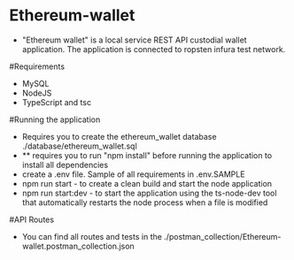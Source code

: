 # Ethereum-wallet
- "Ethereum wallet" is a local service REST API custodial wallet application. The application is connected to ropsten infura test network.

#Requirements
- MySQL
- NodeJS
- TypeScript and tsc

#Running the application
- Requires you to create the ethereum_wallet database ./database/ethereum_wallet.sql
- ** requires you to run "npm install" before running the application to install all dependencies
- create a .env file. Sample of all requirements in .env.SAMPLE
- npm run start - to create a clean build and start the node application
- npm run start:dev - to start the application using the ts-node-dev tool that automatically restarts the node process when a file is modified

#API Routes
- You can find all routes and tests in the ./postman_collection/Ethereum-wallet.postman_collection.json

